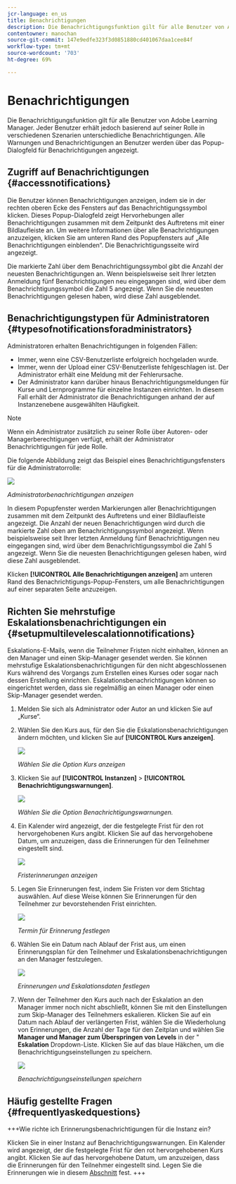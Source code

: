 ```yaml
---
jcr-language: en_us
title: Benachrichtigungen
description: Die Benachrichtigungsfunktion gilt für alle Benutzer von Adobe Learning Manager. Jeder Benutzer erhält jedoch basierend auf seiner Rolle in verschiedenen Szenarien unterschiedliche Arten von Benachrichtigungen.
contentowner: manochan
source-git-commit: 147e9edfe323f3d0851880cd401067daa1cee84f
workflow-type: tm+mt
source-wordcount: '703'
ht-degree: 69%

---
```




# Benachrichtigungen

Die Benachrichtigungsfunktion gilt für alle Benutzer von Adobe Learning Manager. Jeder Benutzer erhält jedoch basierend auf seiner Rolle in verschiedenen Szenarien unterschiedliche Benachrichtigungen. Alle Warnungen und Benachrichtigungen an Benutzer werden über das Popup-Dialogfeld für Benachrichtigungen angezeigt.

## Zugriff auf Benachrichtigungen {#accessnotifications}

Die Benutzer können Benachrichtigungen anzeigen, indem sie in der rechten oberen Ecke des Fensters auf das Benachrichtigungssymbol klicken. Dieses Popup-Dialogfeld zeigt Hervorhebungen aller Benachrichtigungen zusammen mit dem Zeitpunkt des Auftretens mit einer Bildlaufleiste an. Um weitere Informationen über alle Benachrichtigungen anzuzeigen, klicken Sie am unteren Rand des Popupfensters auf „Alle Benachrichtigungen einblenden“. Die Benachrichtigungsseite wird angezeigt.

Die markierte Zahl über dem Benachrichtigungssymbol gibt die Anzahl der neuesten Benachrichtigungen an. Wenn beispielsweise seit Ihrer letzten Anmeldung fünf Benachrichtigungen neu eingegangen sind, wird über dem Benachrichtigungssymbol die Zahl 5 angezeigt. Wenn Sie die neuesten Benachrichtigungen gelesen haben, wird diese Zahl ausgeblendet.

## Benachrichtigungstypen für Administratoren {#typesofnotificationsforadministrators}

Administratoren erhalten Benachrichtigungen in folgenden Fällen:

* Immer, wenn eine CSV-Benutzerliste erfolgreich hochgeladen wurde.
* Immer, wenn der Upload einer CSV-Benutzerliste fehlgeschlagen ist. Der Administrator erhält eine Meldung mit der Fehlerursache.
* Der Administrator kann darüber hinaus Benachrichtigungsmeldungen für Kurse und Lernprogramme für einzelne Instanzen einrichten. In diesem Fall erhält der Administrator die Benachrichtigungen anhand der auf Instanzenebene ausgewählten Häufigkeit.

>[!NOTE]
>
>Wenn ein Administrator zusätzlich zu seiner Rolle über Autoren- oder Managerberechtigungen verfügt, erhält der Administrator Benachrichtigungen für jede Rolle.

Die folgende Abbildung zeigt das Beispiel eines Benachrichtigungsfensters für die Administratorrolle:

![](assets/admin-notification.png)

*Administratorbenachrichtigungen anzeigen*

In diesem Popupfenster werden Markierungen aller Benachrichtigungen zusammen mit dem Zeitpunkt des Auftretens und einer Bildlaufleiste angezeigt. Die Anzahl der neuen Benachrichtigungen wird durch die markierte Zahl oben am Benachrichtigungssymbol angezeigt. Wenn beispielsweise seit Ihrer letzten Anmeldung fünf Benachrichtigungen neu eingegangen sind, wird über dem Benachrichtigungssymbol die Zahl 5 angezeigt. Wenn Sie die neuesten Benachrichtigungen gelesen haben, wird diese Zahl ausgeblendet.

Klicken **[!UICONTROL Alle Benachrichtigungen anzeigen]** am unteren Rand des Benachrichtigungs-Popup-Fensters, um alle Benachrichtigungen auf einer separaten Seite anzuzeigen.

## Richten Sie mehrstufige Eskalationsbenachrichtigungen ein {#setupmultilevelescalationnotifications}

Eskalations-E-Mails, wenn die Teilnehmer Fristen nicht einhalten, können an den Manager und einen Skip-Manager gesendet werden. Sie können mehrstufige Eskalationsbenachrichtigungen für den nicht abgeschlossenen Kurs während des Vorgangs zum Erstellen eines Kurses oder sogar nach dessen Erstellung einrichten. Eskalationsbenachrichtigungen können so eingerichtet werden, dass sie regelmäßig an einen Manager oder einen Skip-Manager gesendet werden.

1. Melden Sie sich als Administrator oder Autor an und klicken Sie auf „Kurse“.
1. Wählen Sie den Kurs aus, für den Sie die Eskalationsbenachrichtigungen ändern möchten, und klicken Sie auf **[!UICONTROL Kurs anzeigen]**.

   ![](assets/view-courses.png)

   *Wählen Sie die Option Kurs anzeigen*

1. Klicken Sie auf **[!UICONTROL Instanzen]** > **[!UICONTROL Benachrichtigungswarnungen]**.

   ![](assets/notification-alert.png)

   *Wählen Sie die Option Benachrichtigungswarnungen.*

1. Ein Kalender wird angezeigt, der die festgelegte Frist für den rot hervorgehobenen Kurs angibt. Klicken Sie auf das hervorgehobene Datum, um anzuzeigen, dass die Erinnerungen für den Teilnehmer eingestellt sind.

   ![](assets/deadline-calender.png)

   *Fristerinnerungen anzeigen*

1. Legen Sie Erinnerungen fest, indem Sie Fristen vor dem Stichtag auswählen. Auf diese Weise können Sie Erinnerungen für den Teilnehmer zur bevorstehenden Frist einrichten.

   ![](assets/deadline-reminder.png)

   *Termin für Erinnerung festlegen*

1. Wählen Sie ein Datum nach Ablauf der Frist aus, um einen Erinnerungsplan für den Teilnehmer und Eskalationsbenachrichtigungen an den Manager festzulegen.

   ![](assets/set-reminders-andescalation.png)

   *Erinnerungen und Eskalationsdaten festlegen*

1. Wenn der Teilnehmer den Kurs auch nach der Eskalation an den Manager immer noch nicht abschließt, können Sie mit den Einstellungen zum Skip-Manager des Teilnehmers eskalieren. Klicken Sie auf ein Datum nach Ablauf der verlängerten Frist, wählen Sie die Wiederholung von Erinnerungen, die Anzahl der Tage für den Zeitplan und wählen Sie **Manager und Manager zum Überspringen von Levels** in der &quot; **Eskalation** Dropdown-Liste. Klicken Sie auf das blaue Häkchen, um die Benachrichtigungseinstellungen zu speichern.

   ![](assets/reminder-to-managerandskipmanager.png)

   *Benachrichtigungseinstellungen speichern*

## Häufig gestellte Fragen {#frequentlyaskedquestions}

+++Wie richte ich Erinnerungsbenachrichtigungen für die Instanz ein?

Klicken Sie in einer Instanz auf Benachrichtigungswarnungen. Ein Kalender wird angezeigt, der die festgelegte Frist für den rot hervorgehobenen Kurs angibt. Klicken Sie auf das hervorgehobene Datum, um anzuzeigen, dass die Erinnerungen für den Teilnehmer eingestellt sind. Legen Sie die Erinnerungen wie in diesem [Abschnitt](user-notifications.md#Setupmultilevelescalationnotifications) fest.
+++
